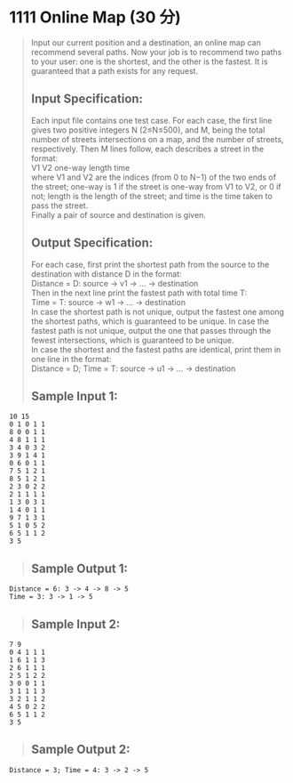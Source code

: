 # 1111 Online Map (30 分)  
> Input our current position and a destination, an online map can recommend several paths. Now your job is to recommend two paths to your user: one is the shortest, and the other is the fastest. It is guaranteed that a path exists for any request.  
> ## Input Specification:  
> Each input file contains one test case. For each case, the first line gives two positive integers N (2≤N≤500), and M, being the total number of streets intersections on a map, and the number of streets, respectively. Then M lines follow, each describes a street in the format:  
> V1 V2 one-way length time  
> where V1 and V2 are the indices (from 0 to N−1) of the two ends of the street; one-way is 1 if the street is one-way from V1 to V2, or 0 if not; length is the length of the street; and time is the time taken to pass the street.  
> Finally a pair of source and destination is given.  
> ## Output Specification:  
> For each case, first print the shortest path from the source to the destination with distance D in the format:  
> Distance = D: source -> v1 -> ... -> destination  
> Then in the next line print the fastest path with total time T:  
> Time = T: source -> w1 -> ... -> destination  
> In case the shortest path is not unique, output the fastest one among the shortest paths, which is guaranteed to be unique. In case the fastest path is not unique, output the one that passes through the fewest intersections, which is guaranteed to be unique.  
> In case the shortest and the fastest paths are identical, print them in one line in the format:  
> Distance = D; Time = T: source -> u1 -> ... -> destination  
> ## Sample Input 1:
```
10 15
0 1 0 1 1
8 0 0 1 1
4 8 1 1 1
3 4 0 3 2
3 9 1 4 1
0 6 0 1 1
7 5 1 2 1
8 5 1 2 1
2 3 0 2 2
2 1 1 1 1
1 3 0 3 1
1 4 0 1 1
9 7 1 3 1
5 1 0 5 2
6 5 1 1 2
3 5
```
> ## Sample Output 1:
```
Distance = 6: 3 -> 4 -> 8 -> 5
Time = 3: 3 -> 1 -> 5
```
> ## Sample Input 2:
```
7 9
0 4 1 1 1
1 6 1 1 3
2 6 1 1 1
2 5 1 2 2
3 0 0 1 1
3 1 1 1 3
3 2 1 1 2
4 5 0 2 2
6 5 1 1 2
3 5
```
> ## Sample Output 2:
```
Distance = 3; Time = 4: 3 -> 2 -> 5
```